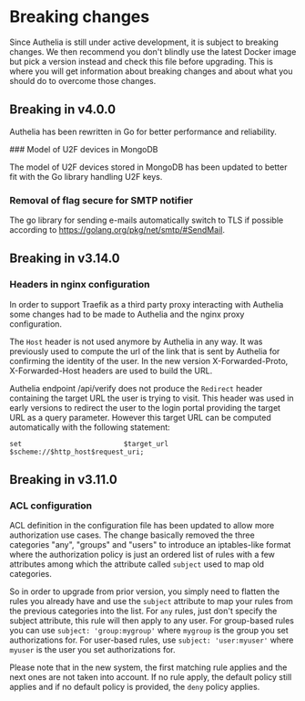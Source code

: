 Breaking changes
================

Since Authelia is still under active development, it is subject to breaking changes. We then recommend you don't blindly use the latest
Docker image but pick a version instead and check this file before upgrading. This is where you will get information about breaking changes and about what you should do to overcome those changes.

## Breaking in v4.0.0

Authelia has been rewritten in Go for better performance and reliability.

### Model of U2F devices in MongoDB

The model of U2F devices stored in MongoDB has been updated to better fit with the Go library handling U2F keys.

### Removal of flag secure for SMTP notifier

The go library for sending e-mails automatically switch to TLS if possible according to https://golang.org/pkg/net/smtp/#SendMail.

## Breaking in v3.14.0

### Headers in nginx configuration

In order to support Traefik as a third party proxy interacting with Authelia some changes had to be made
to Authelia and the nginx proxy configuration.

The `Host` header is not used anymore by Authelia in any way. It was previously used to compute the url of the link that is
sent by Authelia for confirming the identity of the user. In the new version X-Forwarded-Proto, X-Forwarded-Host
headers are used to build the URL.

Authelia endpoint /api/verify does not produce the `Redirect` header containing the target URL the user is trying to visit.
This header was used in early versions to redirect the user to the login portal providing the target URL as a query parameter.
However this target URL can be computed automatically with the following statement:

    set                         $target_url $scheme://$http_host$request_uri;


## Breaking in v3.11.0

### ACL configuration

ACL definition in the configuration file has been updated to allow more authorization use cases.
The change basically removed the three categories "any", "groups" and "users" to introduce an
iptables-like format where the authorization policy is just an ordered list of rules with a few
attributes among which the attribute called `subject` used to map old categories.

So in order to upgrade from prior version, you simply need to flatten the rules you already have and
use the `subject` attribute to map your rules from the previous categories into the list. For `any`
rules, just don't specify the subject attribute, this rule will then apply to any user. For group-based
rules you can use `subject: 'group:mygroup'` where `mygroup` is the group you set authorizations for.
For user-based rules, use `subject: 'user:myuser'` where `myuser` is the user you set authorizations for.

Please note that in the new system, the first matching rule applies and the next ones are not taken into
account. If no rule apply, the default policy still applies and if no default policy is provided, the `deny`
policy applies.